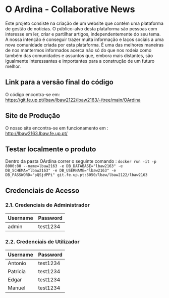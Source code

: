 # O Ardina - Collaborative News

Este projeto consiste na criação de um website que contém uma plataforma de gestão de notícias. O público-alvo desta plataforma são pessoas com interesse em ler, criar e partilhar artigos, independentemente do seu tema.
A nossa intenção é conseguir trazer muita informação e laços sociais a uma nova comunidade criada por esta plataforma. É uma das melhores maneiras de nos mantermos informados acerca não só do que nos rodeia como também das comunidades e assuntos que, embora mais distantes, são igualmente interessantes e importantes para a construção de um futuro melhor.

## Link para a versão final do código

O código encontra-se em: <https://git.fe.up.pt/lbaw/lbaw2122/lbaw2163/-/tree/main/OArdina>

## Site de Produção

O nosso site encontra-se em funcionamento em : <http://lbaw2163.lbaw.fe.up.pt/>

## Testar localmente o produto 

Dentro da pasta OArdina correr o seguinte comando : `docker run -it -p 8000:80 --name=lbaw2163 -e DB_DATABASE="lbaw2163" -e DB_SCHEMA="lbaw2163" -e DB_USERNAME="lbaw2163" -e DB_PASSWORD="pQSjdPPi" git.fe.up.pt:5050/lbaw/lbaw2122/lbaw2163`

## Credenciais de Acesso

### 2.1. Credenciais de Administrador

| Username | Password |
| -------- | -------- |
| admin    | test1234 |

### 2.2. Credenciais de Utilizador

| Username  | Password |
| --------- | -------- |
| Antonio   | test1234 |
| Patricia  | test1234 |
| Edgar     | test1234 |
| Manuel    | test1234 |

